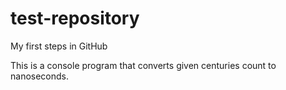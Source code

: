# test-repository

My first steps in GitHub

This is a console program that converts given centuries count to nanoseconds.